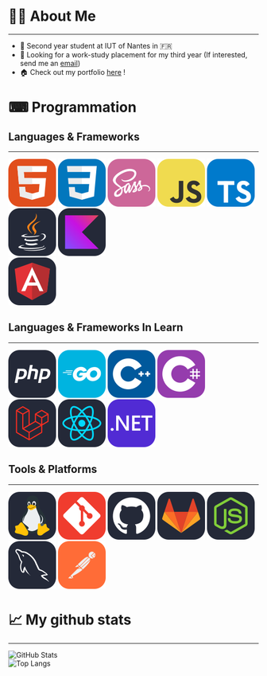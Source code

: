 # 🙋‍♂️ About Me
---
* 📔 Second year student at IUT of Nantes in 🇫🇷
* 🔎 Looking for a work-study placement for my third year (If interested, send me an [email](mailto:thomas@ambroise.io?subject=[GitHub]%20Work-Study%20placement))
* 🏠 Check out my portfolio [here](https://thomas-ambroise.fr) !
# ⌨ Programmation
## Languages & Frameworks
---
![HTML5](./icons/HTML.svg)
![CSS3](./icons/CSS.svg)
![SASS](./icons/Sass.svg)
![JS](./icons/JavaScript.svg)
![TS](./icons/TypeScript.svg)
![JAVA](./icons/Java-Dark.svg)
![KOTLIN](./icons/Kotlin-Dark.svg)\
![ANGULAR](./icons/Angular-Dark.svg)
## Languages & Frameworks In Learn
---
![PHP](./icons/PHP-Dark.svg)
![GO](./icons/GoLang.svg)
![CPP](./icons/CPP.svg)
![CS](./icons/CS.svg)\
![LARAVEL](./icons/Laravel-Dark.svg)
![REACT](./icons/React-Dark.svg)
![DOTNET](./icons/DotNet.svg)
## Tools & Platforms
---
![LINUX](./icons/Linux-Dark.svg)
![GIT](./icons/Git.svg)
![GITHUB](./icons/Github-Dark.svg)
![GITLAB](./icons/GitLab-Dark.svg)
![NODEJS](./icons/NodeJS-Dark.svg)
![MySQL](./icons/MySQL-Dark.svg)
![POSTMAN](./icons/Postman.svg)
# 📈 My github stats
---
![GitHub Stats](https://github-readme-stats.vercel.app/api?username=mitotow&show_icons=true&theme=tokyonight)\
![Top Langs](https://github-readme-stats.vercel.app/api/top-langs/?username=mitotow&layout=compact&theme=tokyonight)